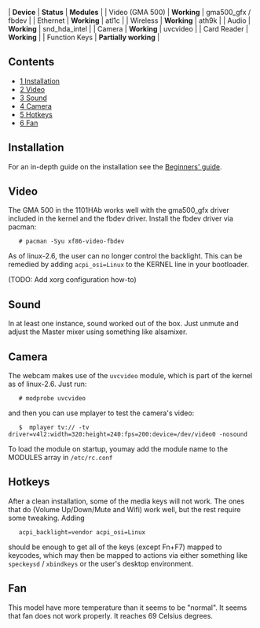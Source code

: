 | **Device** | **Status** | **Modules** |
| Video (GMA 500) | **Working** | gma500_gfx / fbdev |
| Ethernet | **Working** | atl1c |
| Wireless | **Working** | ath9k |
| Audio | **Working** | snd_hda_intel |
| Camera | **Working** | uvcvideo |
| Card Reader | **Working** |
| Function Keys | **Partially working** |

## Contents

*   [1 Installation](#Installation)
*   [2 Video](#Video)
*   [3 Sound](#Sound)
*   [4 Camera](#Camera)
*   [5 Hotkeys](#Hotkeys)
*   [6 Fan](#Fan)

## Installation

For an in-depth guide on the installation see the [Beginners' guide](/index.php/Beginners%27_guide "Beginners' guide").

## Video

The GMA 500 in the 1101HAb works well with the gma500_gfx driver included in the kernel and the fbdev driver. Install the fbdev driver via pacman:

```
   # pacman -Syu xf86-video-fbdev

```

As of linux-2.6, the user can no longer control the backlight. This can be remedied by adding `acpi_osi=Linux` to the KERNEL line in your bootloader.

(TODO: Add xorg configuration how-to)

## Sound

In at least one instance, sound worked out of the box. Just unmute and adjust the Master mixer using something like alsamixer.

## Camera

The webcam makes use of the `uvcvideo` module, which is part of the kernel as of linux-2.6\. Just run:

```
   # modprobe uvcvideo

```

and then you can use mplayer to test the camera's video:

```
   $  mplayer tv:// -tv driver=v4l2:width=320:height=240:fps=200:device=/dev/video0 -nosound

```

To load the module on startup, youmay add the module name to the MODULES array in `/etc/rc.conf`

## Hotkeys

After a clean installation, some of the media keys will not work. The ones that do (Volume Up/Down/Mute and Wifi) work well, but the rest require some tweaking. Adding

```
   acpi_backlight=vendor acpi_osi=Linux

```

should be enough to get all of the keys (except Fn+F7) mapped to keycodes, which may then be mapped to actions via either something like `speckeysd` / `xbindkeys` or the user's desktop environment.

## Fan

This model have more temperature than it seems to be "normal". It seems that fan does not work properly. It reaches 69 Celsius degrees.